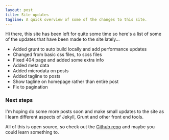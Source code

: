 ```yaml
---
layout: post
title: Site updates
tagline: A quick overview of some of the changes to this site.
---
```


Hi there, this site has been left for quite some time so here's a list of some of the updates that have been made to the site lately...

- Added grunt to auto build locally and add performance updates
- Changed from basic css files, to scss files
- Fixed 404 page and added some extra info
- Added meta data
- Added microdata on posts
- Added tagline to posts
- Show tagline on homepage rather than entire post
- Fix to pagination

### Next steps

I'm hoping do some more posts soon and make small updates to the site as I learn different aspects of Jekyll, Grunt and other front end tools.

All of this is open source, so check out the [Github repo](https://github.com/tcmorris/tcmorris.github.io) and maybe you could learn something to.